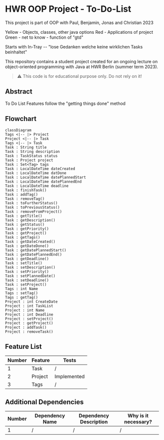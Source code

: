 # HWR OOP Project - To-Do-List

This project is part of OOP with Paul, Benjamin, Jonas and Christian 2023

Yellow - Objects, classes, other java options
Red - Applications of project
Green - net to know - function of "gtd"

Starts with In-Tray -- "lose Gedanken welche keine wirklichen Tasks beinhaltet"


This repository contains a student project created for an ongoing lecture on object-oriented programming with Java at HWR Berlin (summer term 2023).

> :warning: This code is for educational purpose only. Do not rely on it!

## Abstract
To Do List
Features follow the "getting things done" method

[TODO]: # (Write a short description of your project.)
[TODO]: # (State most important features.)
[TODO]: # (State the most interesting problems you encountered during the project.)


## Flowchart

```mermaid
classDiagram
Tags <|-- |> Project
Project <|-- |> Task
Tags <|-- |> Task
Task : String title
Task : String description
Task : TaskStatus status
Task : Project project
Task : Set<Tag> tags
Task : LocalDateTime dateCreated
Task : LocalDateTime datDone
Task : LocalDateTime datePlannedStart
Task : LocalDateTime datePlannedEnd
Task : LocalDateTime deadline
Task : finishTask()
Task : addTag()
Task : removeTag()
Task : toFurtherStatus()
Task : toPreviousStatus()
Task : removeFromProject()
Task : getTitle()
Task : getDescription()
Task : getStatus()
Task : getPriority()
Task : getProject()
Task : getTags()
Task : getDateCreated()
Task : getDateDone()
Task : getDatePlannedStart()
Task : getDatePlannedEnd()
Task : getDeadline()
Task : setTitle()
Task : setDescription()
Task : setPriority()
Task : setPlannedDate()
Task : setDeadline()
Task : setProject()
Tags : int Name
Tags : setTag()
Tags : getTag()
Project : int CreateDate
Project : int TaskList
Project : int Name
Project : int Deadline
Project : setProject()
Project : getProject()
Project : addTask()
Project : removeTask()
```
## Feature List

[TODO]: # (For each feature implemented, add a row to the table!)

| Number | Feature | Tests |
|--------|---------|-------|
| 1      | Task       | /     |
| 2      | Project | Implemented     |
| 3      | Tags    | /     |


## Additional Dependencies

[TODO]: # (For each additional dependency your project requires- Add an additional row to the table!)

| Number | Dependency Name | Dependency Description | Why is it necessary? |
|--------|-----------------|------------------------|----------------------|
| 1      | /               | /                      | /                    |
